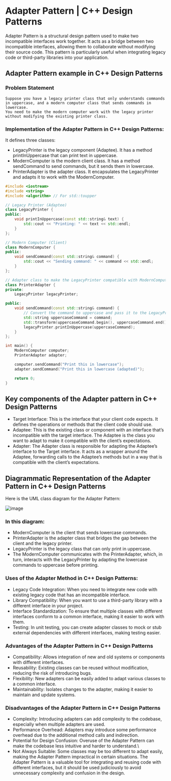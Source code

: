 # Adapter Pattern | C++ Design Patterns
Adapter Pattern is a structural design pattern used to make two incompatible interfaces work together. It acts as a bridge between two incompatible interfaces, allowing them to collaborate without modifying their source code. This pattern is particularly useful when integrating legacy code or third-party libraries into your application.

## Adapter Pattern example in C++ Design Patterns
### Problem Statement
```
Suppose you have a legacy printer class that only understands commands in uppercase, and a modern computer class that sends commands in lowercase. 
You need to make the modern computer work with the legacy printer without modifying the existing printer class.
```

### Implementation of the Adapter Pattern in C++ Design Patterns:
It defines three classes:
- LegacyPrinter is the legacy component (Adaptee). It has a method printInUppercase that can print text in uppercase.
- ModernComputer is the modern client class. It has a method sendCommand to send commands, but it sends them in lowercase.
- PrinterAdapter is the adapter class. It encapsulates the LegacyPrinter and adapts it to work with the ModernComputer.

```cpp
#include <iostream>
#include <string>
#include <algorithm> // For std::toupper

// Legacy Printer (Adaptee)
class LegacyPrinter {
public:
    void printInUppercase(const std::string& text) {
        std::cout << "Printing: " << text << std::endl;
    }
};

// Modern Computer (Client)
class ModernComputer {
public:
    void sendCommand(const std::string& command) {
        std::cout << "Sending command: " << command << std::endl;
    }
};

// Adapter class to make the LegacyPrinter compatible with ModernComputer
class PrinterAdapter {
private:
    LegacyPrinter legacyPrinter;

public:
    void sendCommand(const std::string& command) {
        // Convert the command to uppercase and pass it to the LegacyPrinter
        std::string uppercaseCommand = command;
        std::transform(uppercaseCommand.begin(), uppercaseCommand.end(), uppercaseCommand.begin(), ::toupper);
        legacyPrinter.printInUppercase(uppercaseCommand);
    }
};

int main() {
    ModernComputer computer;
    PrinterAdapter adapter;

    computer.sendCommand("Print this in lowercase");
    adapter.sendCommand("Print this in lowercase (adapted)");

    return 0;
}

```

## Key components of the Adapter pattern in C++ Design Patterns
- Target Interface: This is the interface that your client code expects. It defines the operations or methods that the client code should use.
- Adaptee: This is the existing class or component with an interface that’s incompatible with the target interface. The Adaptee is the class you want to adapt to make it compatible with the client’s expectations.
- Adapter: The Adapter class is responsible for adapting the Adaptee’s interface to the Target interface. It acts as a wrapper around the Adaptee, forwarding calls to the Adaptee’s methods but in a way that is compatible with the client’s expectations.

## Diagrammatic Representation of the Adapter Pattern in C++ Design Patterns
Here is the UML class diagram for the Adapter Pattern:

![image](https://github.com/nitishhsinghhh/Tips-and-Tricks-for-Programming-using-Cpp/assets/93253740/cb00a676-43d1-4752-9823-bc5af7391bf5)

### In this diagram:

- ModernComputer is the client that sends lowercase commands.
- PrinterAdapter is the adapter class that bridges the gap between the client and the legacy printer.
- LegacyPrinter is the legacy class that can only print in uppercase.
- The ModernComputer communicates with the PrinterAdapter, which, in turn, interacts with the LegacyPrinter by adapting the lowercase commands to uppercase before printing.

### Uses of the Adapter Method in C++ Design Patterns:
- Legacy Code Integration: When you need to integrate new code with existing legacy code that has an incompatible interface.
- Library Compatibility: When you want to use a third-party library with a different interface in your project.
- Interface Standardization: To ensure that multiple classes with different interfaces conform to a common interface, making it easier to work with them.
- Testing: In unit testing, you can create adapter classes to mock or stub external dependencies with different interfaces, making testing easier.

### Advantages of the Adapter Pattern in C++ Design Patterns
- Compatibility: Allows integration of new and old systems or components with different interfaces.
- Reusability: Existing classes can be reused without modification, reducing the risk of introducing bugs.
- Flexibility: New adapters can be easily added to adapt various classes to a common interface.
- Maintainability: Isolates changes to the adapter, making it easier to maintain and update systems.

### Disadvantages of the Adapter Pattern in C++ Design Patterns
- Complexity: Introducing adapters can add complexity to the codebase, especially when multiple adapters are used.
- Performance Overhead: Adapters may introduce some performance overhead due to the additional method calls and indirection.
- Potential for Design Confusion: Overuse of the Adapter Pattern can make the codebase less intuitive and harder to understand.\
- Not Always Suitable: Some classes may be too different to adapt easily, making the Adapter Pattern impractical in certain situations.
The Adapter Pattern is a valuable tool for integrating and reusing code with different interfaces, but it should be used judiciously to avoid unnecessary complexity and confusion in the design.


